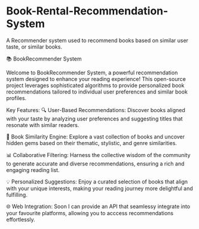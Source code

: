 # Book-Rental-Recommendation-System
A Recommender system used to recommend books based on similar user taste, or similar books.

📚 BookRecommender System

Welcome to BookRecommender System, a powerful recommendation system designed to enhance your reading experience! This open-source project leverages sophisticated algorithms to provide personalized book recommendations tailored to individual user preferences and similar book profiles.

Key Features:
🔍 User-Based Recommendations:
Discover books aligned with your taste by analyzing user preferences and suggesting titles that resonate with similar readers.

📖 Book Similarity Engine:
Explore a vast collection of books and uncover hidden gems based on their thematic, stylistic, and genre similarities.

📊 Collaborative Filtering:
Harness the collective wisdom of the community to generate accurate and diverse recommendations, ensuring a rich and engaging reading list.

💡 Personalized Suggestions:
Enjoy a curated selection of books that align with your unique interests, making your reading journey more delightful and fulfilling.

🌐 Web Integration:
Soon I can provide an API that seamlessy integrate into your favourite platforms, allowing you to acccess recommendations effortlessly.
